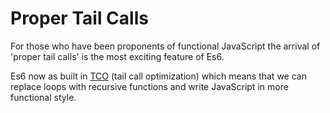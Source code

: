 # Proper Tail Calls

For those who have been proponents of functional JavaScript the arrival of 'proper tail calls' is the most exciting feature of Es6.

Es6 now as built in [TCO](http://duartes.org/gustavo/blog/post/tail-calls-optimization-es6/) (tail call optimization) which means that we can replace loops with recursive functions and write JavaScript in more functional style. 
